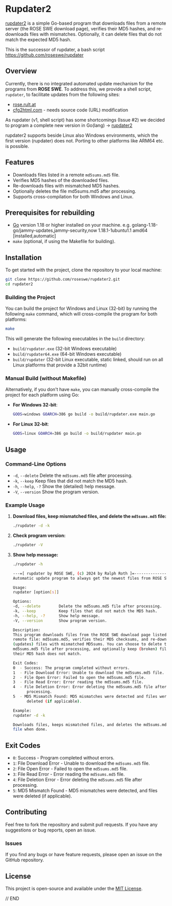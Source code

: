 
# Rupdater2

[rupdater2](https://github.com/roseswe/rupdater2) is a simple Go-based program that downloads files from a remote server (the ROSE SWE download page), verifies their MD5 hashes, and re-downloads files with mismatches. Optionally, it can delete files that do not match the expected MD5 hash.

This is the successor of rupdater, a bash script https://github.com/roseswe/rupdater

## Overview

Currently, there is no integrated automated update mechanism for the programs from **ROSE SWE**. To address this, we provide a shell script, `rupdater`, to facilitate updates from the following sites:

- [rose.rult.at](http://rose.rult.at/)
- [cfg2html.com](http://www.cfg2html.com)   - needs source code (URL) modification

As rupdater (v1, shell script) has some shortcomings (Issue #2) we decided to program a complete new version in Go(lang) -> [rupdater2](https://github.com/roseswe/rupdater)

rupdater2 supports beside Linux also Windows environments, which the first version (rupdater) does not. Porting to other platforms like ARM64 etc. is possible.

## Features

- Downloads files listed in a remote `md5sums.md5` file.
- Verifies MD5 hashes of the downloaded files.
- Re-downloads files with mismatched MD5 hashes.
- Optionally deletes the file md5sums.md5 after processing.
- Supports cross-compilation for both Windows and Linux.

## Prerequisites for rebuilding

- [Go](https://golang.org/dl/) version 1.18 or higher installed on your machine. e.g. golang-1.18-go/jammy-updates,jammy-security,now 1.18.1-1ubuntu1.1 amd64 [installed,automatic]
- `make` (optional, if using the Makefile for building).

## Installation

To get started with the project, clone the repository to your local machine:

```bash
git clone https://github.com/roseswe/rupdater2.git
cd rupdater2
```

### Building the Project

You can build the project for Windows and Linux (32-bit) by running the following `make` command, which will cross-compile the program for both platforms:

```bash
make
```

This will generate the following executables in the `build` directory:
- `build/rupdater.exe` (32-bit Windows executable)
- `build/rupdater64.exe` (64-bit Windows executable)
- `build/rupdater` (32-bit Linux executable, static linked, should run on all Linux platforms that provide a 32bit runtime)

### Manual Build (without Makefile)

Alternatively, if you don't have `make`, you can manually cross-compile the project for each platform using Go:

- **For Windows 32-bit**:
  ```bash
  GOOS=windows GOARCH=386 go build -o build/rupdater.exe main.go
  ```

- **For Linux 32-bit**:
  ```bash
  GOOS=linux GOARCH=386 go build -o build/rupdater main.go
  ```

## Usage

### Command-Line Options

- `-d`, `--delete`        Delete the `md5sums.md5` file after processing.
- `-k`, `--keep`          Keep files that did not match the MD5 hash.
- `-h`, `--help`, `-?`    Show the (detailed) help message.
- `-V`, `--version`       Show the program version.

### Example Usage

1. **Download files, keep mismatched files, and delete the `md5sums.md5` file:**

   ```bash
   ./rupdater -d -k
   ```

2. **Check program version:**

   ```bash
   ./rupdater -V
   ```

3. **Show help message:**

   ```bash
   ./rupdater -h

   ---=[ rupdater by ROSE SWE, (c) 2024 by Ralph Roth ]=------------------
   Automatic update program to always get the newest files from ROSE SWE!

   Usage:
   rupdater [option[s]]

   Options:
   -d, --delete        Delete the md5sums.md5 file after processing.
   -k, --keep          Keep files that did not match the MD5 hash.
   -h, --help, -?      Show help message.
   -V, --version       Show program version.

   Description:
   This program downloads files from the ROSE SWE download page listed in the
   remote file: md5sums.md5, verifies their MD5 checksums, and re-downloads
   (updates) files with mismatched MD5sums. You can choose to delete the
   md5sums.md5 file after processing, and optionally keep (broken) files even if
   their MD5 hash does not match.

   Exit Codes:
   0  - Success: The program completed without errors.
   1  - File Download Error: Unable to download the md5sums.md5 file.
   2  - File Open Error: Failed to open the md5sums.md5 file.
   3  - File Read Error: Error reading the md5sums.md5 file.
   4  - File Deletion Error: Error deleting the md5sums.md5 file after
         processing.
   5  - MD5 Mismatch Found: MD5 mismatches were detected and files were
         deleted (if applicable).

   Example:
   rupdater -d -k

   Downloads files, keeps mismatched files, and deletes the md5sums.md5
   file when done.

   ```

## Exit Codes

- `0`: Success - Program completed without errors.
- `1`: File Download Error - Unable to download the `md5sums.md5` file.
- `2`: File Open Error - Failed to open the `md5sums.md5` file.
- `3`: File Read Error - Error reading the `md5sums.md5` file.
- `4`: File Deletion Error - Error deleting the `md5sums.md5` file after processing.
- `5`: MD5 Mismatch Found - MD5 mismatches were detected, and files were deleted (if applicable).

## Contributing

Feel free to fork the repository and submit pull requests. If you have any suggestions or bug reports, open an issue.

### Issues

If you find any bugs or have feature requests, please open an issue on the GitHub repository.

## License

This project is open-source and available under the [MIT License](LICENSE).

// END

